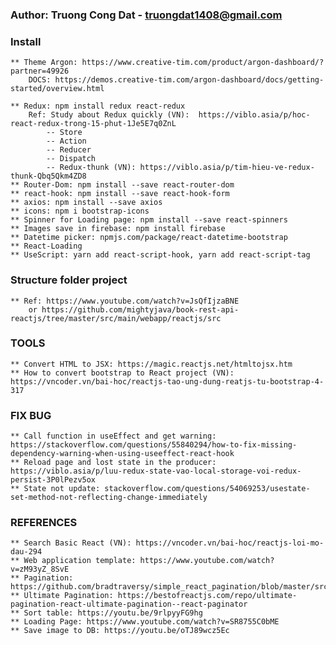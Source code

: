 ### Author: Truong Cong Dat - truongdat1408@gmail.com

### Install
    ** Theme Argon: https://www.creative-tim.com/product/argon-dashboard/?partner=49926
        DOCS: https://demos.creative-tim.com/argon-dashboard/docs/getting-started/overview.html

    ** Redux: npm install redux react-redux 
        Ref: Study about Redux quickly (VN):  https://viblo.asia/p/hoc-react-redux-trong-15-phut-1Je5E7q0ZnL
            -- Store
            -- Action
            -- Reducer
            -- Dispatch
            -- Redux-thunk (VN): https://viblo.asia/p/tim-hieu-ve-redux-thunk-Qbq5Qkm4ZD8
    ** Router-Dom: npm install --save react-router-dom
    ** react-hook: npm install --save react-hook-form
    ** axios: npm install --save axios
    ** icons: npm i bootstrap-icons
    ** Spinner for Loading page: npm install --save react-spinners
    ** Images save in firebase: npm install firebase
    ** Datetime picker: npmjs.com/package/react-datetime-bootstrap
    ** React-Loading
    ** UseScript: yarn add react-script-hook, yarn add react-script-tag

### Structure folder project
    ** Ref: https://www.youtube.com/watch?v=JsQfIjzaBNE
        or https://github.com/mightyjava/book-rest-api-reactjs/tree/master/src/main/webapp/reactjs/src

### TOOLS
    ** Convert HTML to JSX: https://magic.reactjs.net/htmltojsx.htm
    ** How to convert bootstrap to React project (VN): https://vncoder.vn/bai-hoc/reactjs-tao-ung-dung-reatjs-tu-bootstrap-4-317

### FIX BUG
    ** Call function in useEffect and get warning: https://stackoverflow.com/questions/55840294/how-to-fix-missing-dependency-warning-when-using-useeffect-react-hook
    ** Reload page and lost state in the producer: https://viblo.asia/p/luu-redux-state-vao-local-storage-voi-redux-persist-3P0lPezv5ox
    ** State not update: stackoverflow.com/questions/54069253/usestate-set-method-not-reflecting-change-immediately

### REFERENCES
    ** Search Basic React (VN): https://vncoder.vn/bai-hoc/reactjs-loi-mo-dau-294
    ** Web application template: https://www.youtube.com/watch?v=zM93yZ_8SvE
    ** Pagination: https://github.com/bradtraversy/simple_react_pagination/blob/master/src/App.js
    ** Ultimate Pagination: https://bestofreactjs.com/repo/ultimate-pagination-react-ultimate-pagination--react-paginator
    ** Sort table: https://youtu.be/9rlpyyFG9hg
    ** Loading Page: https://www.youtube.com/watch?v=SR8755C0bME
    ** Save image to DB: https://youtu.be/oTJ89wcz5Ec
